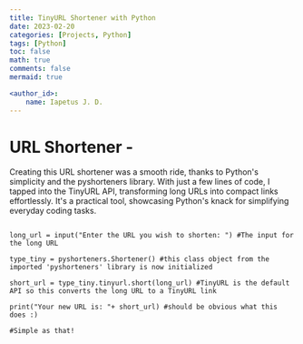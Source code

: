 ```yaml
---
title: TinyURL Shortener with Python
date: 2023-02-20
categories: [Projects, Python]
tags: [Python]
toc: false
math: true
comments: false
mermaid: true

<author_id>:
    name: Iapetus J. D.
---
```

# URL Shortener - 

Creating this URL shortener was a smooth ride, thanks to Python's simplicity and the pyshorteners library. With just a few lines of code, I tapped into the TinyURL API, transforming long URLs into compact links effortlessly. It's a practical tool, showcasing Python's knack for simplifying everyday coding tasks.

```import pyshorteners

long_url = input("Enter the URL you wish to shorten: ") #The input for the long URL

type_tiny = pyshorteners.Shortener() #this class object from the imported 'pyshorteners' library is now initialized

short_url = type_tiny.tinyurl.short(long_url) #TinyURL is the default API so this converts the long URL to a TinyURL link 

print("Your new URL is: "+ short_url) #should be obvious what this does :)

#Simple as that!
```

